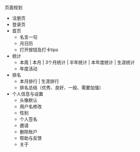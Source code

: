 页面规划

* 注册页
* 登录页
* 首页
  * 名言一句
  * 月日历
  * 打开按钮及打卡tips
* 统计
  * 本周 | 本月 | 3个月统计 | 半年统计 | 本年度统计 | 生涯统计
  * 年度活动
* 排名
  * 本月排行 | 生涯排行
  * 排名总结（优秀、良好、一般、需要加强）
* 个人信息与设置
  * 头像默认
  * 用户名修改
  * 性别
  * 个人签名
  * 邀请
  * 删除账户
  * 帮助与反馈
  * 关于